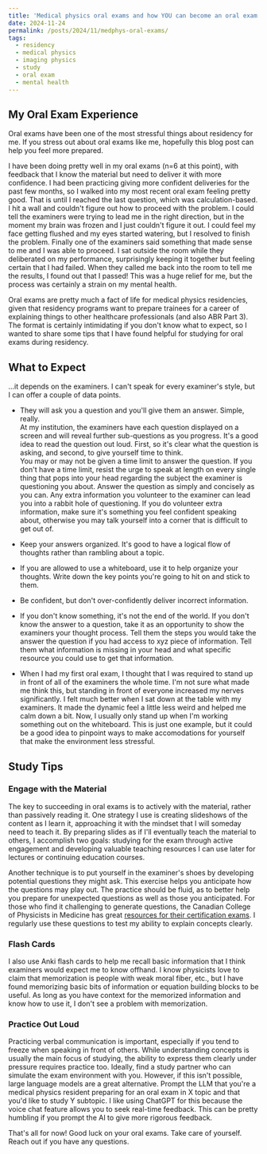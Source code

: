 ```yaml
---
title: 'Medical physics oral exams and how YOU can become an oral exam master!'
date: 2024-11-24
permalink: /posts/2024/11/medphys-oral-exams/
tags:
  - residency
  - medical physics
  - imaging physics
  - study
  - oral exam
  - mental health
---
```

## My Oral Exam Experience  
Oral exams have been one of the most stressful things about residency for me. If you stress out about oral exams like me, hopefully this blog post can help you feel more prepared.  

I have been doing pretty well in my oral exams (n=6 at this point), with feedback that I know the material but need to deliver it with more confidence. I had been practicing giving more confident deliveries for the past few months, so I walked into my most recent oral exam feeling pretty good. That is until I reached the last question, which was calculation-based. I hit a wall and couldn't figure out how to proceed with the problem. I could tell the examiners were trying to lead me in the right direction, but in the moment my brain was frozen and I just couldn't figure it out. I could feel my face getting flushed and my eyes started watering, but I resolved to finish the problem. Finally one of the examiners said something that made sense to me and I was able to proceed. I sat outside the room while they deliberated on my performance, surprisingly keeping it together but feeling certain that I had failed. When they called me back into the room to tell me the results, I found out that I passed! This was a huge relief for me, but the process was certainly a strain on my mental health.

Oral exams are pretty much a fact of life for medical physics residencies, given that residency programs want to prepare trainees for a career of explaining things to other healthcare professionals (and also ABR Part 3). The format is certainly intimidating if you don't know what to expect, so I wanted to share some tips that I have found helpful for studying for oral exams during residency.

## What to Expect
...it depends on the examiners. I can't speak for every examiner's style, but I can offer a couple of data points.   

 * They will ask you a question and you'll give them an answer.
 Simple, really.  
 At my institution, the examiners have each question displayed on a screen and will reveal further sub-questions as you progress. It's a good idea to read the question out loud. First, so it's clear what the question is asking, and second, to give yourself time to think.  
 You may or may not be given a time limit to answer the question. If you don't have a time limit, resist the urge to speak at length on every single thing that pops into your head regarding the subject the examiner is questioning you about. Answer the question as simply and concisely as you can. Any extra information you volunteer to the examiner can lead you into a rabbit hole of questioning. If you do volunteer extra information, make sure it's something you feel confident speaking about, otherwise you may talk yourself into a corner that is difficult to get out of. 
  * Keep your answers organized. It's good to have a logical flow of thoughts rather than rambling about a topic. 
  * If you are allowed to use a whiteboard, use it to help organize your thoughts. Write down the key points you're going to hit on and stick to them. 
  * Be confident, but don't over-confidently deliver incorrect information.

* If you don't know something, it's not the end of the world. 
If you don't know the answer to a question, take it as an opportunity to show the examiners your thought process. Tell them the steps you would take the answer the question if you had access to xyz piece of information. Tell them what information is missing in your head and what specific resource you could use to get that information. 

* When I had my first oral exam, I thought that I was required to stand up in front of all of the examiners the whole time. I'm not sure what made me think this, but standing in front of everyone increased my nerves significantly. I felt much better when I sat down at the table with my examiners. It made the dynamic feel a little less weird and helped me calm down a bit. Now, I usually only stand up when I'm working something out on the whiteboard. This is just one example, but it could be a good idea to pinpoint ways to make accomodations for yourself that make the environment less stressful. 

## Study Tips

### Engage with the Material
The key to succeeding in oral exams is to actively with the material, rather than passively reading it. One strategy I use is creating slideshows of the content as I learn it, approaching it with the mindset that I will someday need to teach it. By preparing slides as if I'll eventually teach the material to others, I accomplish two goals: studying for the exam through active engagement and developing valuable teaching resources I can use later for lectures or continuing education courses.

Another technique is to put yourself in the examiner's shoes by developing potential questions they might ask. This exercise helps you anticipate how the questions may play out. The practice should be fluid, as to better help you prepare for unexpected questions as well as those you anticipated. For those who find it challenging to generate questions, the Canadian College of Physicists in Medicine has great [resources for their certification exams](https://ccpm.ca/ccpm-english/main/certification/exam-content.html). I regularly use these questions to test my ability to explain concepts clearly.

### Flash Cards
I also use Anki flash cards to help me recall basic information that I think examiners would expect me to know offhand. I know physicists love to claim that memorization is people with weak moral fiber, etc., but I have found memorizing basic bits of information or equation building blocks to be useful. As long as you have context for the memorized information and know how to use it, I don't see a problem with memorization.

### Practice Out Loud
Practicing verbal communication is important, especially if you tend to freeze when speaking in front of others. While understanding concepts is usually the main focus of studying, the ability to express them clearly under pressure requires practice too.
Ideally, find a study partner who can simulate the exam environment with you. However, if this isn't possible, large language models are a great alternative. Prompt the LLM that you're a medical physics resident preparing for an oral exam in X topic and that you'd like to study Y subtopic. I like using ChatGPT for this because the voice chat feature allows you to seek real-time feedback. This can be pretty humbling if you prompt the AI to give more rigorous feedback. 

That's all for now! Good luck on your oral exams. Take care of yourself. Reach out if you have any questions. 

<script src="https://utteranc.es/client.js"
        repo="ngarabird/ngarabird.github.io"
        issue-term="pathname"
        theme="github-light"
        crossorigin="anonymous"
        async>
</script>